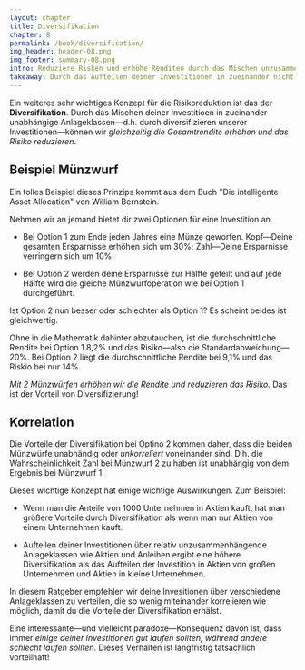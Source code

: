 ```yaml
---
layout: chapter
title: Diversifikation
chapter: 8
permalink: /book/diversification/
img_header: header-08.png
img_footer: summary-08.png
intro: Reduziere Risken und erhöhe Renditen durch das Mischen unzusammenhängender Investitionen.
takeaway: Durch das Aufteilen deiner Investitionen in zueinander nicht in Beziehung stehender Anlageklassen, kannst du deine Rendite erhöhen und dein Risiko senken.
---
```


Ein weiteres sehr wichtiges Konzept für die Risikoreduktion ist das der **Diversifikation**. Durch das Mischen deiner Investitioen in zueinander unabhängige Anlageklassen—d.h. durch diversifizieren unserer Investitionen—können wir *gleichzeitig die Gesamtrendite erhöhen und das Risiko reduzieren*.

## Beispiel Münzwurf

Ein tolles Beispiel dieses Prinzips kommt aus dem Buch "Die intelligente Asset Allocation" von William Bernstein.

Nehmen wir an jemand bietet dir zwei Optionen für eine Investition an.

- Bei Option 1 zum Ende jeden Jahres eine Münze geworfen. Kopf—Deine gesamten Ersparnisse erhöhen sich um 30%; Zahl—Deine Ersparnisse verringern sich um 10%.

- Bei Option 2 werden deine Ersparnisse zur Hälfte geteilt und auf jede Hälfte wird die gleiche Münzwurfoperation wie bei Option 1 durchgeführt.

Ist Option 2 nun besser oder schlechter als Option 1? Es scheint beides ist gleichwertig.

Ohne in die Mathematik dahinter abzutauchen, ist die durchschnittliche Rendite bei Option 1 8,2% und das Risiko—also die Standardabweichung—20%. Bei Option 2 liegt die durchschnittliche Rendite bei 9,1% und das Riskio bei nur 14%.

*Mit 2 Münzwürfen erhöhen wir die Rendite und reduzieren das Risiko.* Das ist der Vorteil von Diversifizierung!

## Korrelation

Die Vorteile der Diversifikation bei Optino 2 kommen daher, dass die beiden Münzwürfe unabhändig oder *unkorreliert* voneinander sind.  D.h. die Wahrscheinlichkeit Zahl bei Münzwurf 2 zu haben ist unabhängig von dem Ergebnis bei Münzwurf 1.

Dieses wichtige Konzept hat einige wichtige Auswirkungen. Zum Beispiel:

- Wenn man die Anteile von 1000 Unternehmen in Aktien kauft, hat man größere Vorteile durch Diversifikation als wenn man nur Aktien von einem Unternehmen kauft.

- Aufteilen deiner Investitionen über relativ unzusammenhängende Anlageklassen wie Aktien und Anleihen ergibt eine höhere Diversifikation als das Aufteilen der Investition in Aktien von großen Unternehmen und Aktien in kleine Unternehmen.

In diesem Ratgeber empfehlen wir deine Invesitionen über verschiedene Anlageklassen zu verteilen, die so wenig miteinander korrelieren wie möglich, damit du die Vorteile der Diversifikation erhälst.

Eine interessante—und vielleicht paradoxe—Konsequenz davon ist, dass immer *einige deiner Investitionen gut laufen sollten, während andere schlecht laufen sollten*. Dieses Verhalten ist langfristig tatsächlich vorteilhaft! 
